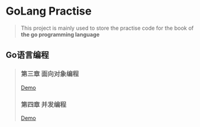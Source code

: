 # GoLang Practise
> This project is mainly used to store the practise code for the book of **the go programming language**

## Go语言编程
> ### 第三章 面向对象编程 
> [Demo](./Simple-Media-Player/Readme.md)
> ### 第四章 并发编程
> [Demo](./cgss/Readme.md)